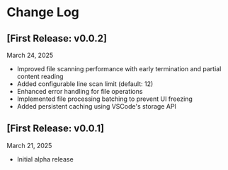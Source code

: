 # Change Log

## [First Release: v0.0.2]
March 24, 2025

- Improved file scanning performance with early termination and partial content reading
- Added configurable line scan limit (default: 12)
- Enhanced error handling for file operations
- Implemented file processing batching to prevent UI freezing
- Added persistent caching using VSCode's storage API

## [First Release: v0.0.1]
March 21, 2025

- Initial alpha release
